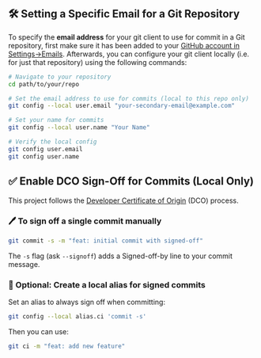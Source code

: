 ## 🛠️ Setting a Specific Email for a Git Repository

To specify the **email address** for your git client to use for commit in a Git repository, first make sure it has been added to your [GitHub account in Settings->Emails](https://github.com/settings/emails). Afterwards, you can configure your git client locally (i.e. for just that repository) using the following commands:

```bash
# Navigate to your repository
cd path/to/your/repo

# Set the email address to use for commits (local to this repo only)
git config --local user.email "your-secondary-email@example.com"

# Set your name for commits
git config --local user.name "Your Name"

# Verify the local config
git config user.email
git config user.name
```

## ✅ Enable DCO Sign-Off for Commits (Local Only)

This project follows the [Developer Certificate of Origin](https://developercertificate.org) (DCO) process.

### 🖊️ To sign off a single commit manually

```bash
git commit -s -m "feat: initial commit with signed-off"
```

The `-s` flag (ask `--signoff`) adds a Signed-off-by line to your commit message.

### 🔁 Optional: Create a local alias for signed commits

Set an alias to always sign off when committing:

```bash
git config --local alias.ci 'commit -s'
```

Then you can use:

```bash
git ci -m "feat: add new feature"
```
